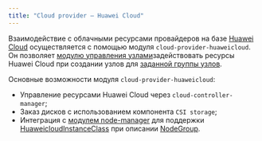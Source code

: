 ```yaml
---
title: "Cloud provider — Huawei Cloud"
---
```


Взаимодействие с облачными ресурсами провайдеров на базе [Huawei Cloud](https://www.huaweicloud.com/intl/en-us/) осуществляется с помощью модуля `cloud-provider-huaweicloud`. Он позволяет [модулю управления узлами](../../modules/040-node-manager/)задействовать ресурсы Huawei Cloud при создании узлов для [заданной группы узлов](../../modules/040-node-manager/cr.html#nodegroup).

Основные возможности модуля `cloud-provider-huaweicloud`:

- Управление ресурсами Huawei Cloud через `cloud-controller-manager`;
- Заказ дисков с использованием компонента `CSI storage`;
- Интеграция с [модулем node-manager](../../modules/040-node-manager/) для поддержки [HuaweicloudInstanceClass](cr.html#huaweicloudinstanceclass) при описании [NodeGroup](../../modules/040-node-manager/cr.html#nodegroup).
